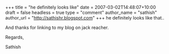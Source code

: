 +++
title = "he definitely looks like"
date = 2007-03-02T14:48:07+10:00
draft = false
headless = true
type = "comment"
author_name = "sathish"
author_url = "http://sathishr.blogspot.com"
+++
he definitely looks like that..

And thanks for linking to my blog on jack reacher.

Regards,

Sathish
